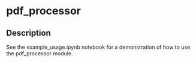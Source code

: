# pdf_processor

## Description
See the example_usage.ipynb notebook for a demonstration of how to use the pdf_processor module.